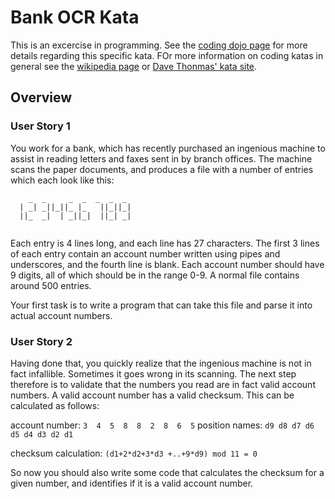 # Bank OCR Kata


This is an excercise in programming. See the [coding dojo page](http://codingdojo.org/cgi-bin/index.pl?KataBankOCR) for more details regarding this specific kata. FOr more information on coding katas in general see the [wikipedia page](https://en.wikipedia.org/wiki/Kata_(programming)) or [Dave Thonmas' kata site](http://codekata.com/).

## Overview

### User Story 1

You work for a bank, which has recently purchased an ingenious machine to assist in reading letters and faxes sent in by branch offices. The machine scans the paper documents, and produces a file with a number of entries which each look like this:

```
    _  _     _  _  _  _  _
  | _| _||_||_ |_   ||_||_|
  ||_  _|  | _||_|  ||_| _| 
 
```
                           
Each entry is 4 lines long, and each line has 27 characters. The first 3 lines of each entry contain an account number written using pipes and underscores, and the fourth line is blank. Each account number should have 9 digits, all of which should be in the range 0-9. A normal file contains around 500 entries.

Your first task is to write a program that can take this file and parse it into actual account numbers.

### User Story 2

Having done that, you quickly realize that the ingenious machine is not in fact infallible. Sometimes it goes wrong in its scanning. The next step therefore is to validate that the numbers you read are in fact valid account numbers. A valid account number has a valid checksum. This can be calculated as follows:

account number:  `3  4  5  8  8  2  8  6  5`
position names:  `d9 d8 d7 d6 d5 d4 d3 d2 d1`

checksum calculation:
`(d1+2*d2+3*d3 +..+9*d9) mod 11 = 0`

So now you should also write some code that calculates the checksum for a given number, and identifies if it is a valid account number.
